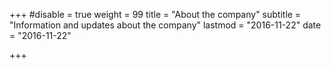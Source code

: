 +++
#disable = true
weight = 99
title = "About the company"
subtitle = "Information and updates about the company"
lastmod = "2016-11-22"
date = "2016-11-22"

+++
